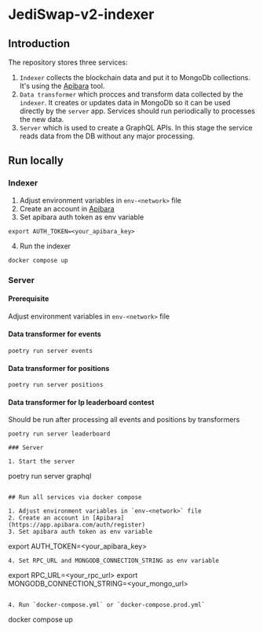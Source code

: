 # JediSwap-v2-indexer

## Introduction

The repository stores three services:

1. `Indexer` collects the blockchain data and put it to MongoDb collections. It's using the [Apibara](https://www.apibara.com/) tool.
2. `Data transformer` which procces and transform data collected by the `indexer`. It creates or updates data in MongoDb so it can be used directly by the `server` app. Services should run periodically to processes the new data.
3. `Server` which is used to create a GraphQL APIs. In this stage the service reads data from the DB without any major processing.
 
## Run locally

### Indexer

1. Adjust environment variables in `env-<network>` file
2. Create an account in [Apibara](https://app.apibara.com/auth/register)
3. Set apibara auth token as env variable

```
export AUTH_TOKEN=<your_apibara_key>
```

4. Run the indexer

```
docker compose up
```

### Server

#### Prerequisite

Adjust environment variables in `env-<network>` file

#### Data transformer for events

```
poetry run server events
```

#### Data transformer for positions

```
poetry run server positions
```

#### Data transformer for lp leaderboard contest

Should be run after processing all events and positions by transformers

```
poetry run server leaderboard

### Server

1. Start the server

```
poetry run server graphql
```

## Run all services via docker compose

1. Adjust environment variables in `env-<network>` file
2. Create an account in [Apibara](https://app.apibara.com/auth/register)
3. Set apibara auth token as env variable

```
export AUTH_TOKEN=<your_apibara_key>
```
4. Set RPC_URL and MONGODB_CONNECTION_STRING as env variable

```
export RPC_URL=<your_rpc_url>
export MONGODB_CONNECTION_STRING=<your_mongo_url>
```

4. Run `docker-compose.yml` or `docker-compose.prod.yml`

```
docker compose up
```
